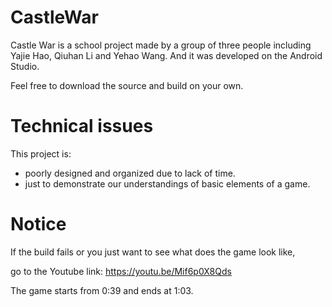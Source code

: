 # CastleWar

Castle War is a school project made by a group of three people including Yajie Hao, Qiuhan Li and Yehao Wang.
And it was developed on the Android Studio.

Feel free to download the source and build on your own.

# Technical issues

This project is:

  - poorly designed and organized due to lack of time.
  - just to demonstrate our understandings of basic elements of a game.

# Notice

If the build fails or you just want to see what does the game look like,

go to the Youtube link: https://youtu.be/Mif6p0X8Qds

The game starts from 0:39 and ends at 1:03.